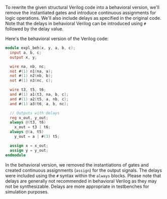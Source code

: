 To rewrite the given structural Verilog code into a behavioral version, we'll remove the instantiated gates and introduce continuous assignments for logic operations. We'll also include delays as specified in the original code. Note that the delays in behavioral Verilog can be introduced using `#` followed by the delay value.

Here's the behavioral version of the Verilog code:

```verilog
module expl_beh(x, y, a, b, c);
  input a, b, c;
  output x, y;

  wire na, nb, nc;
  not #(1) n1(na, a);
  not #(1) n2(nb, b);
  not #(1) n3(nc, c);

  wire t3, t5, t6;
  and #(1) a1(t3, na, b, c);
  and #(1) a2(t5, a, nb, c);
  and #(1) a3(t6, a, b, nc);

  // Outputs with delays
  reg x_out, y_out;
  always @(t3, t6)
    x_out = t3 | t6;
  always @(a, t5)
    y_out = a | #(3) t5;

  assign x = x_out;
  assign y = y_out;
endmodule
```

In the behavioral version, we removed the instantiations of gates and created continuous assignments (`assign`) for the output signals. The delays were included using the `#` syntax within the `always` blocks. Please note that delays are generally not recommended in behavioral Verilog as they may not be synthesizable. Delays are more appropriate in testbenches for simulation purposes.